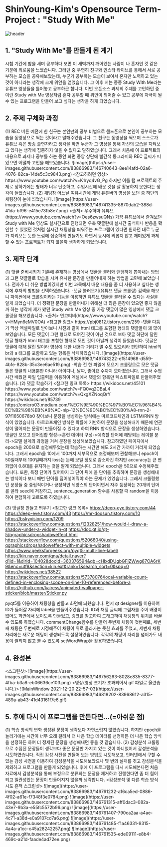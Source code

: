 <h1>ShinYoung-Kim's Opensource Term-Project : "Study With Me"</h1>

![header](https://capsule-render.vercel.app/api?type=waving&color=0:EEFF00,100:a82da8&height=120&section=header&text=Study%20With%20Me&fontSize=90&animation=twinkling)
<h2>1. "Study With Me"를 만들게 된 계기</h2>
시험 기간에 밤을 새며 공부하다 보면 이 새벽까지 깨어있는 사람이 나 혼자인 것 같은 기분에 외로움을 느꼈습니다. 그러던 중 우연히 친구와 인스타 라이브를 통해서 서로 공부하는 모습을 공유해보았는데, 누군가 공부하는 모습이 보여서 혼자만 노력하고 있는 것이 아니라는 생각에 크게 위안을 얻었습니다. 그 이후 저는 종종 Study With Me라는 유튜브 영상들을 틀어놓고 공부하곤 합니다. 이번 오픈소스 과제의 주제를 고민하던 중 이런 Study with Me 영상처럼 혼자 공부할 때 위안이 되어줄 수 있고 공부에 자극이 될 수 있는 프로그램을 만들어 보고 싶다는 생각을 하게 되었습니다. 
<h2>2. 주제 구체화 과정</h2>
(1) REC 버튼
예전에 한 친구는 본인만의 공부 비법으로 핸드폰으로 본인이 공부하는 모습을 동영상으로 찍는 것이라고 말해주었습니다. 그 친구는 동영상을 찍으며 스스로가 유튜브 혹은 방송 출연자라고 생각을 하면 누군가 그 영상을 통해 자신의 모습을 지켜보고 있다는 생각에 집중하지 않을 수 없다고 말하였습니다. 그래서 처음에 이 프로젝트의 내용으로 과제나 공부를 하는 동안 화면 중앙 상단에 빨간색 동그라미와 REC 글씨가 떠 있으면 어떨까 고민을 해보았습니다.
![image](https://user-images.githubusercontent.com/83866983/146740643-8ee14afd-02a6-4076-82ca-14de5c3c9843.png)
<참고하려던 영상> https://www.youtube.com/watch?v=K1ryq4vG_Pg
하지만 이를 텀 프로젝트의 주제로 정하기에는 형태가 너무 단순하고, 수업시간에 배운 것을 잘 활용하지 못한다는 생각이 들었습니다.
(2) 채팅창
어느날 여유시간에 게임 유튜버의 영상을 보던 중 하단의 채팅창이 눈에 띄었습니다.
![image](https://user-images.githubusercontent.com/83866983/146741335-8870dab2-388d-41da-bf96-e415e73fb8e7.png)
<출처> 우주하마 유튜브(https://www.youtube.com/watch?v=Oes6zwsuQNs)
가끔 유튜브에서 즐겨보던 Study with Me 영상도 실시간으로 진행되면 우측 댓글란에 실시간 출석이나 반응을 확인할 수 있었던 것처럼 실시간 채팅창을 띄워주는 프로그램이 있다면 원하던 대로 누군가 지켜보는 듯한 느낌에 집중하게 만들기도 하면서 동시에 외롭지 않고 재미있게 과제할 수 있는 프로젝트가 되지 않을까 생각하게 되었습니다.
<h2>3. 제작 단계</h2>
(1) 댓글 준비시키기
기존에 존재하는 영상에서 댓글을 불러와 랜덤하게 뽑아내는 방법과 그런 댓글들로 학습을 시켜 유사한 문장을 만들어내게 하는 방법을 고민해 보았습니다. 전자가 더 쉬운 방법이겠지만 이번 과목에서 배운 내용을 좀 더 사용하고 싶다는 생각에 후자의 방법을 선택하였습니다.
-댓글 불러오기(유튜브 댓글 크롤링)
검색을 해보니 파이썬에서 크롤링이라는 기능을 이용하면 유튜브 댓글을 불러올 수 있다는 사실을 알게 되었습니다. 더 정확한 문장을 만들어내기 위해선 더 많은 문장이 있으면 좋지 않을까 하는 생각에 제가 봤던 Study with Me 영상 중 가장 댓글이 많은 영상에서 댓글 크롤링을 해보았습니다. 
<출처> 연고티비(https://www.youtube.com/watch?v=HMyn6eMV0OA)
<참고한 링크> https://pbj0812.tistory.com/259
-댓글 다듬기
막상 엑셀파일로 받아보니 사진과 같이 html 태그를 포함한 형태의 댓글들이 꽤 많이 보였습니다. 모든 댓글이 그런 형태로 모여진 것이 아닌 것으로 보아 댓글 하단에 달린 덧글 형태가 html 태그를 포함한 형태로 모인 것이 아닐까 생각이 들었습니다. 덧글은 댓글에 대해 달린 말이라 영상에 대한 내용과 거리가 멀 수도 있으리라 판단하여 html의 br과 a 태그를 포함하고 있는 항목은 삭제하였습니다. 
![image](https://user-images.githubusercontent.com/83866983/146743222-ef514968-d559-4bfe-828b-35c3ee6ae519.png)
-학습 전 한 파일에 모으기
크롤링으로 모은 댓글들은 댓글의 내용뿐만 아니라 아이디나, 날짜, 좋아요 수까지 모아졌습니다. 그래서 수업시간 배웠던 파일 입출력을 이용하여 엑셀에서 댓글의 항목만 텍스트파일로 만들어주었습니다. 
(2) 댓글 학습하기
<참고한 링크 목록>
https://wikidocs.net/45101
https://www.youtube.com/watch?v=FQ0vq2CBaL4
https://www.youtube.com/watch?v=QxgXZNoqQrY
https://wikidocs.net/85739
https://omicro03.medium.com/%EC%9E%90%EC%97%B0%EC%96%B4%EC%B2%98%EB%A6%AC-nlp-12%EC%9D%BC%EC%B0%A8-rnn-2-97f1650678b0
찾아보니 문장을 생성하는 방식에는 마르코프체인과 LSTM/RNN 방식이 있었습니다. 마르코프체인 방식은 확률에 기반하여 문장을 생성해내기 때문에 연관성이 떨어지는 문장이 만들어질 수 있다고 하여 RNN 방식으로 문장을 생성하였습니다. 댓글만 모으고 단어집합 형성->훈련 데이터 구성->예측할 단어에 해당되는 레이블 분리->모델 설계의 과정을 거쳐 문장을 생성해보았습니다. 참고하였던 페이지에서 epoch을 200으로 설정해두었는데 학습하는 시간만 해도 2시간 가까이 거리게 되었습니다. 그래서 epoch을 10에서 100까지 세부적으로 조정해보며 관찰해보니 epoch이 50일때부터 100일때까지 loss는 눈에 보일 정도로 감소하긴 하지만 accuracy는 큰 변화없이 0.8대를 유지하는 것을 알게 되었습니다. 그래서 epoch을 50으로 수정해주었습니다. 또한, 특정 단어가 있어야지 그 단어 뒤에 올 단어를 추측하며 문장을 생성해내는 방식이다 보니 매번 단어를 집어넣어줘야 하는 문제가 있었습니다. 그래서 크롤링했던 문장들 중 중립적이거나 긍정적인 뉘앙스의 단어이면서 자주 등장하는 20개의 단어를 골라 seed에 저장하고, sentence_generation 함수를 사용할 때 random을 이용하여 랜덤하게 고르도록 하였습니다.

(3) 댓글창 만들고 띄우기
<참고한 링크 목록>
https://deep-eye.tistory.com/44
https://deep-eye.tistory.com/43
https://mr-doosun.tistory.com/10
https://bskyvision.com/1209
https://stackoverflow.com/questions/12328251/how-would-i-draw-a-shadow-under-a-widget-in-qt
https://doc.qt.io/qt-5/qgraphicsdropshadoweffect.html
https://stackoverflow.com/questions/52066040/using-qgraphicsdropshadoweffect-with-multiple-widgets
https://www.geeksforgeeks.org/pyqt5-multi-line-label/
https://kin.naver.com/qna/detail.naver?d1id=1&dirId=10402&docId=360376594&qb=cHlxdDUgbGFiZWwg67OA6rK9&enc=utf8&section=kin.ext&rank=1&search_sort=0&spq=0
https://wikidocs.net/38522
https://stackoverflow.com/questions/57378076/local-variable-count-defined-in-enclosing-scope-on-line-10-referenced-before-a
https://github.com/kairess/animated-wallpaper-sticker/blob/master/Sticker.py

pyqt5를 이용하여 채팅창을 만들고 화면에 띄웠습니다. 먼저 qt designer를 이용하여 ID가 들어갈 자리에 label을 만들어주었습니다. ID와 채팅 글씨에 그림자를 주어 배경이 없어도 화면에서 보이도록 만들었고, 링크를 참고하여 드래그하여 채팅창의 위치를 바꿀 수 있도록 하였습니다. commentChange함수를 만들어 두번재 채팅이 첫번째로, 세번째 채팅은 두번째로 지정해주어 채팅이 위로 올라가는 듯한 효과를 주었고, 세번재 채팅 자리에는 새로운 채팅이 생성되도록 설정하였습니다. 각각의 채팅이 자리를 넘어가도 내용이 짤리지 않고 볼 수 있도록 setWordWrap을 활용하였습니다.
<h2>4. 완성본</h2>
<스크린샷> ![image](https://user-images.githubusercontent.com/83866983/146756263-8028e835-8377-4fba-b3a8-eb06636ce103.png)
<영상(영상 크기가 초과되어서 gif 파일로 올렸습니다.)> ![MainWindow 2021-12-20 22-57-03](https://user-images.githubusercontent.com/83866983/146818202-83968612-a315-489a-ab43-41d43161f7e6.gif)


<h2>5. 후에 다시 이 프로그램을 만든다면...(=아쉬운 점)</h2>
(1) 학습 방식의 변화
생성된 문장이 생각보다 자연스럽지 않았습니다. 하지만 epoch을 늘리기에는 시간이 너무 오래 걸려서 더 나은 학습 데이터를 선정하든 더 나은 학습 방식을 선정하든 하여 더 정제된 문장을 생성해내면 좋을 것 같습니다.
(2) 감성분석
크롤링으로 수집된 문장들이 생각보다 좋은 문장만 가지고 있는 것이 아니었어서 감성분석을 시도하였습니다. 직접 감성 사전을 만들어 보는 방법도 시도해보고, 인터넷에서 구할 수 있는 감성 사전을 이용하여 감성분석을 시도해보았으나 몇 번의 실패를 겪고 감성분석을 제외하고 프로그램을 만들게 되었습니다. 후에 이 프로그램을 다시 시도해본다면 처음 자료에서 감성분석을 통해 부정으로 분류되는 문장을 제거하고 진행한다면 좀 더 힘이 되고 일관성있는 문장이 만들어지지 않을까 생각합니다.
<감성분석 및 다른 학습 방식 시도 흔적 스크린샷>
![image](https://user-images.githubusercontent.com/83866983/146761232-a16ca5ed-0886-4f02-a61e-f7348f3e0784.png)
![image](https://user-images.githubusercontent.com/83866983/146761315-aff0dac3-082a-43e7-9b3a-e55fc5572b96.png)
![image](https://user-images.githubusercontent.com/83866983/146761407-790ca2aa-a4ae-4c71-a38d-e0a9107cd7a6.png)
![image](https://user-images.githubusercontent.com/83866983/146761485-f1a46331-9315-4a4a-a1cc-c45a28242257.png)
![image](https://user-images.githubusercontent.com/83866983/146761535-ede09111-e8b4-469c-a21d-faade4ad72ee.png)


